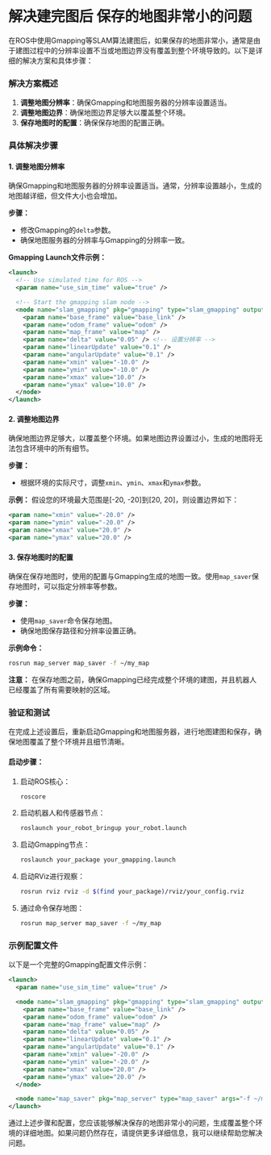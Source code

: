 # 解决建完图后 保存的地图非常小的问题 

在ROS中使用Gmapping等SLAM算法建图后，如果保存的地图非常小，通常是由于建图过程中的分辨率设置不当或地图边界没有覆盖到整个环境导致的。以下是详细的解决方案和具体步骤：

### 解决方案概述
1. **调整地图分辨率**：确保Gmapping和地图服务器的分辨率设置适当。
2. **调整地图边界**：确保地图边界足够大以覆盖整个环境。
3. **保存地图时的配置**：确保保存地图的配置正确。

### 具体解决步骤

#### 1. 调整地图分辨率
确保Gmapping和地图服务器的分辨率设置适当。通常，分辨率设置越小，生成的地图越详细，但文件大小也会增加。

**步骤：**
- 修改Gmapping的`delta`参数。
- 确保地图服务器的分辨率与Gmapping的分辨率一致。

**Gmapping Launch文件示例：**
```xml
<launch>
  <!-- Use simulated time for ROS -->
  <param name="use_sim_time" value="true" />

  <!-- Start the gmapping slam node -->
  <node name="slam_gmapping" pkg="gmapping" type="slam_gmapping" output="screen">
    <param name="base_frame" value="base_link" />
    <param name="odom_frame" value="odom" />
    <param name="map_frame" value="map" />
    <param name="delta" value="0.05" /> <!-- 设置分辨率 -->
    <param name="linearUpdate" value="0.1" />
    <param name="angularUpdate" value="0.1" />
    <param name="xmin" value="-10.0" />
    <param name="ymin" value="-10.0" />
    <param name="xmax" value="10.0" />
    <param name="ymax" value="10.0" />
  </node>
</launch>
```

#### 2. 调整地图边界
确保地图边界足够大，以覆盖整个环境。如果地图边界设置过小，生成的地图将无法包含环境中的所有细节。

**步骤：**
- 根据环境的实际尺寸，调整`xmin`、`ymin`、`xmax`和`ymax`参数。

**示例：**
假设您的环境最大范围是[-20, -20]到[20, 20]，则设置边界如下：
```xml
<param name="xmin" value="-20.0" />
<param name="ymin" value="-20.0" />
<param name="xmax" value="20.0" />
<param name="ymax" value="20.0" />
```

#### 3. 保存地图时的配置
确保在保存地图时，使用的配置与Gmapping生成的地图一致。使用`map_saver`保存地图时，可以指定分辨率等参数。

**步骤：**
- 使用`map_saver`命令保存地图。
- 确保地图保存路径和分辨率设置正确。

**示例命令：**
```bash
rosrun map_server map_saver -f ~/my_map
```

**注意：**
在保存地图之前，确保Gmapping已经完成整个环境的建图，并且机器人已经覆盖了所有需要映射的区域。

### 验证和测试
在完成上述设置后，重新启动Gmapping和地图服务器，进行地图建图和保存，确保地图覆盖了整个环境并且细节清晰。

#### 启动步骤：
1. 启动ROS核心：
   ```bash
   roscore
   ```
2. 启动机器人和传感器节点：
   ```bash
   roslaunch your_robot_bringup your_robot.launch
   ```
3. 启动Gmapping节点：
   ```bash
   roslaunch your_package your_gmapping.launch
   ```
4. 启动RViz进行观察：
   ```bash
   rosrun rviz rviz -d $(find your_package)/rviz/your_config.rviz
   ```
5. 通过命令保存地图：
   ```bash
   rosrun map_server map_saver -f ~/my_map
   ```

### 示例配置文件
以下是一个完整的Gmapping配置文件示例：

```xml
<launch>
  <param name="use_sim_time" value="true" />

  <node name="slam_gmapping" pkg="gmapping" type="slam_gmapping" output="screen">
    <param name="base_frame" value="base_link" />
    <param name="odom_frame" value="odom" />
    <param name="map_frame" value="map" />
    <param name="delta" value="0.05" />
    <param name="linearUpdate" value="0.1" />
    <param name="angularUpdate" value="0.1" />
    <param name="xmin" value="-20.0" />
    <param name="ymin" value="-20.0" />
    <param name="xmax" value="20.0" />
    <param name="ymax" value="20.0" />
  </node>

  <node name="map_saver" pkg="map_server" type="map_saver" args="-f ~/my_map" />
</launch>
```

通过上述步骤和配置，您应该能够解决保存的地图非常小的问题，生成覆盖整个环境的详细地图。如果问题仍然存在，请提供更多详细信息，我可以继续帮助您解决问题。